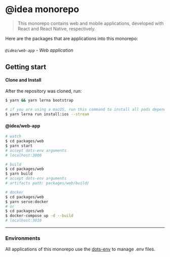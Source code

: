 # @idea monorepo

> This monorepo contains web and mobile applications, developed with React and React Native, respectively.

Here are the packages that are applications into this monorepo:

###### `@idea/web-app` - Web application

## Getting start

#### Clone and Install

After the repository was cloned, run:

```sh
$ yarn && yarn lerna bootstrap

# if you are using a macOS, run this command to install all pods dependencies
$ yarn lerna run install:ios --stream
```

#### @idea/web-app

```sh
# watch
$ cd packages/web
$ yarn start
# accept dots-env arguments
# localhost:3000

# build
$ cd packages/web
$ yarn build
# accept dots-env arguments
# artifacts path: packages/web/build/

# docker
$ cd packages/web
$ yarn serve:docker
# or
$ cd packages/web
$ docker-compose up -d --build
# localhost:3010

```

---

### Environments

All applications of this monorepo use the [dots-env](https://www.npmjs.com/package/dots-env) to manage .env files.
